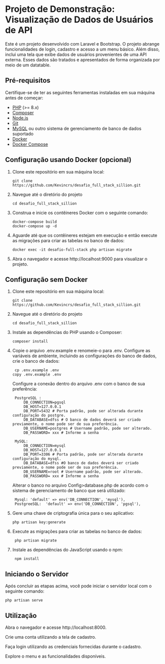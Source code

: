 # Projeto de Demonstração: Visualização de Dados de Usuários de API

Este é um projeto desenvolvido com Laravel e Bootstrap. O projeto abrange funcionalidades de login, cadastro e acesso a um menu básico. Além disso, inclui uma tela que exibe dados de usuários provenientes de uma API externa. Esses dados são tratados e apresentados de forma organizada por meio de um datatable.

## Pré-requisitos

Certifique-se de ter as seguintes ferramentas instaladas em sua máquina antes de começar:

- [PHP](https://www.php.net/downloads.php) (>= 8.x)
- [Composer](https://getcomposer.org/download/)
- [Node.js](https://nodejs.org/en/download/)
- [Git](https://git-scm.com/downloads)
- [MySQL](https://dev.mysql.com/downloads/installer/) ou outro sistema de gerenciamento de banco de dados suportado
- [Docker](https://docs.docker.com/get-docker/)
- [Docker Compose](https://docs.docker.com/compose/install/) 

## Configuração usando Docker (opcional)

1. Clone este repositório em sua máquina local:

       git clone https://github.com/Kevincrs/desafio_full_stack_sillion.git

2. Navegue até o diretório do projeto

       cd desafio_full_stack_sillion

3. Construa e inicie os contêineres Docker com o seguinte comando:

       docker-compose build
       docker-compose up -d

4. Aguarde até que os contêineres estejam em execução e então execute as migrações para criar as tabelas no banco de dados:

       docker exec -it desafio-full-stack php artisan migrate

5. Abra o navegador e acesse http://localhost:9000 para visualizar o projeto.

## Configuração sem Docker

1. Clone este repositório em sua máquina local:

       git clone https://github.com/Kevincrs/desafio_full_stack_sillion.git

2. Navegue até o diretório do projeto

       cd desafio_full_stack_sillion

3. Instale as dependências do PHP usando o Composer:

       composer install

4. Copie o arquivo .env.example e renomeie-o para .env. Configure as variáveis de ambiente, incluindo as configurações do banco de dados, crie o banco de dados:
   
        cp .env.example .env
       copy .env.example .env

    Configure a conexão dentro do arquivo .env com o banco de sua preferência:

        PostgreSQL : 
            DB_CONNECTION=pgsql
            DB_HOST=127.0.0.1
            DB_PORT=5432 # Porta padrão, pode ser alterada durante configuração do postgre.
            DB_DATABASE=dfss # O banco de dados deverá ser criado previamente, o nome pode ser de sua preferência.
            DB_USERNAME=postgres # Username padrão, pode ser alterado.
            DB_PASSWORD= xxx # Informe a senha

        MySQL: 
            DB_CONNECTION=mysql
            DB_HOST=127.0.0.1
            DB_PORT=3306 # Porta padrão, pode ser alterada durante configuração do mysql.
            DB_DATABASE=dfss #O banco de dados deverá ser criado previamente, o nome pode ser de sua preferência.
            DB_USERNAME=root # Username padrão, pode ser alterado.
            DB_PASSWORD= xxx # Informe a senha

    Alterar o banco no arquivo Config>database.php de acordo com o sistema de gerenciamento de banco que será utilizado:

        Mysql: 'default' => env('DB_CONNECTION', 'mysql'),
        PostgreeSQL:  'default' => env('DB_CONNECTION', 'pgsql'),

5. Gere uma chave de criptografia única para o seu aplicativo:
   
       php artisan key:generate

6. Execute as migrações para criar as tabelas no banco de dados:

        php artisan migrate

7. Instale as dependências do JavaScript usando o npm:

        npm install


## Iniciando o Servidor

Após concluir as etapas acima, você pode iniciar o servidor local com o seguinte comando:

    php artisan serve


## Utilização

Abra o navegador e acesse http://localhost:8000.

Crie uma conta utilizando a tela de cadastro.

Faça login utilizando as credenciais fornecidas durante o cadastro.

Explore o menu e as funcionalidades disponíveis.

